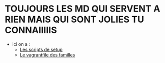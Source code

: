 # TOUJOURS LES MD QUI SERVENT A RIEN MAIS QUI SONT JOLIES TU CONNAIIIIIS 

*   ici on a :
    *   [Les scripts de setup](./scripts)
    *   [Le vagrantfile des familles](./Vagrantfile)